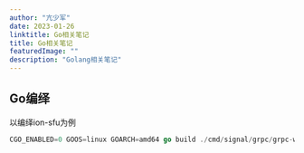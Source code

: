 ```yaml
---
author: "亢少军"
date: 2023-01-26
linktitle: Go相关笔记
title: Go相关笔记
featuredImage: ""
description: "Golang相关笔记"
---
```


## Go编绎
以编绎ion-sfu为例
```go
CGO_ENABLED=0 GOOS=linux GOARCH=amd64 go build ./cmd/signal/grpc/grpc-web/main.go
```
